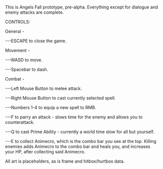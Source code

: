 This is Angels Fall prototype, pre-alpha. Everything except for dialogue and enemy attacks are complete.


CONTROLS:

General -

---ESCAPE to close the game.


Movement -

---WASD to move.

---Spacebar to dash.


Combat -

  ---Left Mouse Button to melee attack.
  
  ---Right Mouse Button to cast currently selected spell.
  
   ---Numbers 1-4 to equip a new spell to RMB.
   
  ---F to parry an attack - slows time for the enemy and allows you to counterattack.
  
  ---Q to cast Prime Ability - currently a world time slow for all but yourself.
  
  ---E to collect Animecro, which is the combo bar you see at the top. Killing enemies adds Animecro to the combo bar and heals you,
  and increases your HP, after collecting said Animecro.



All art is placeholders, as is frame and hitbox/hurtbox data.

